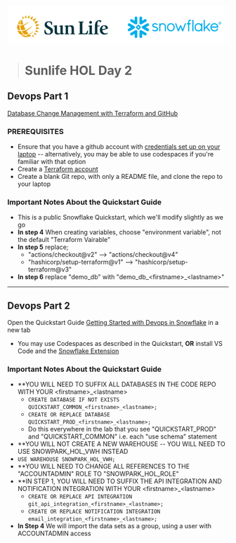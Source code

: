 ![sunlife-snowflake](https://github.com/sfc-gh-mwies/sunlife-hol/blob/main/img/sunlife-snowflake.png?raw=true)
> # Sunlife HOL Day 2

## Devops Part 1
[Database Change Management with Terraform and GitHub](https://quickstarts.snowflake.com/guide/devops_dcm_terraform_github)
### PREREQUISITES
* Ensure that you have a github account with [credentials set up on your laptop](https://docs.github.com/en/get-started/getting-started-with-git/caching-your-github-credentials-in-git) -- alternatively, you may be able to use codespaces if you're familiar with that option
* Create a [Terraform account](https://app.terraform.io/signup/account?_fsi=hU5Zx4LY&_fsi=hU5Zx4LY)
* Create a blank Git repo, with only a README file, and clone the repo to your laptop
### Important Notes About the Quickstart Guide
* This is a public Snowflake Quickstart, which we'll modify slightly as we go
* **In step 4** When creating variables, choose "environment variable", not the default "Terraform Vairable"
* **In step 5** replace;
    * "actions/checkout@v2" --> "actions/checkout@v4" 
    * "hashicorp/setup-terraform@v1" --> "hashicorp/setup-terraform@v3"
* **In step 6** replace "demo_db" with "demo_db_\<firstname\>_\<lastname\>"

----

## Devops Part 2
Open the Quickstart Guide [Getting Started with Devops in Snowflake](https://quickstarts.snowflake.com/guide/getting_started_with_devops_in_snowflake/#0) in a new tab
* You may use Codespaces as described in the Quickstart, **OR** install VS Code and the [Snowflake Extension](https://marketplace.visualstudio.com/items?itemName=snowflake.snowflake-vsc)
### Important Notes About the Quickstart Guide
* **YOU WILL NEED TO SUFFIX ALL DATABASES IN THE CODE REPO WITH YOUR \<firstname\>_\<lastname\>
    * ```CREATE DATABASE IF NOT EXISTS QUICKSTART_COMMON_<firstname>_<lastname>;```
    * ```CREATE OR REPLACE DATABASE QUICKSTART_PROD_<firstname>_<lastname>;```
    * Do this everywhere in the lab that you see "QUICKSTART_PROD" and "QUICKSTART_COMMON" i.e. each "use schema" statement
* **YOU WILL NOT CREATE A NEW WAREHOUSE -- YOU WILL NEED TO USE SNOWPARK_HOL_VWH INSTEAD
* ```USE WAREHOUSE SNOWPARK_HOL_VWH;```
* **YOU WILL NEED TO CHANGE ALL REFERENCES TO THE "ACCOUNTADMIN" ROLE TO "SNOWPARK_HOL_ROLE"
* **IN STEP 1, YOU WILL NEED TO SUFFIX THE API INTEGRATION AND NOTIFICATION INTEGRATION WITH YOUR  \<firstname\>_\<lastname\>
    * ```CREATE OR REPLACE API INTEGRATION git_api_integration_<firstname>_<lastname>;```
    * ```CREATE OR REPLACE NOTIFICATION INTEGRATION email_integration_<firstname>_<lastname>;```
* **In Step 4** We will import the data sets as a group, using a user with ACCOUNTADMIN access
